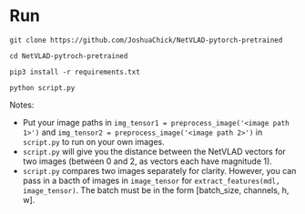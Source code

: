 # Run
```
git clone https://github.com/JoshuaChick/NetVLAD-pytorch-pretrained
```
```
cd NetVLAD-pytroch-pretrained
```
```
pip3 install -r requirements.txt
```
```
python script.py
```
Notes: 
- Put your image paths in ```img_tensor1 = preprocess_image('<image path 1>')``` and ```img_tensor2 = preprocess_image('<image path 2>')``` in ```script.py``` to run on your own images.
- ```script.py``` will give you the distance between the NetVLAD vectors for two images (between 0 and 2, as vectors each have magnitude 1).
- ```script.py``` compares two images separately for clarity. However, you can pass in a bacth of images in ```image_tensor``` for ```extract_features(mdl, image_tensor)```. The batch must be in the form [batch_size, channels, h, w].